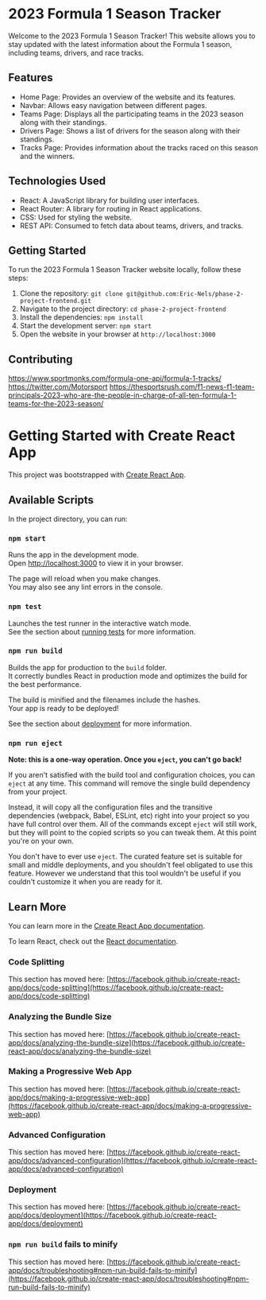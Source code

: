 # 2023 Formula 1 Season Tracker

Welcome to the 2023 Formula 1 Season Tracker! This website allows you to stay updated with the latest information about the Formula 1 season, including teams, drivers, and race tracks.

## Features

- Home Page: Provides an overview of the website and its features.
- Navbar: Allows easy navigation between different pages.
- Teams Page: Displays all the participating teams in the 2023 season along with their standings.
- Drivers Page: Shows a list of drivers for the season along with their standings.
- Tracks Page: Provides information about the tracks raced on this season and the winners.

## Technologies Used

- React: A JavaScript library for building user interfaces.
- React Router: A library for routing in React applications.
- CSS: Used for styling the website.
- REST API: Consumed to fetch data about teams, drivers, and tracks.

## Getting Started

To run the 2023 Formula 1 Season Tracker website locally, follow these steps:

1. Clone the repository: `git clone git@github.com:Eric-Nels/phase-2-project-frontend.git`
2. Navigate to the project directory: `cd phase-2-project-frontend`
3. Install the dependencies: `npm install`
4. Start the development server: `npm start`
5. Open the website in your browser at `http://localhost:3000`

## Contributing
https://www.sportmonks.com/formula-one-api/formula-1-tracks/
https://twitter.com/Motorsport
https://thesportsrush.com/f1-news-f1-team-principals-2023-who-are-the-people-in-charge-of-all-ten-formula-1-teams-for-the-2023-season/


# Getting Started with Create React App

This project was bootstrapped with [Create React App](https://github.com/facebook/create-react-app).

## Available Scripts

In the project directory, you can run:

### `npm start`

Runs the app in the development mode.\
Open [http://localhost:3000](http://localhost:3000) to view it in your browser.

The page will reload when you make changes.\
You may also see any lint errors in the console.

### `npm test`

Launches the test runner in the interactive watch mode.\
See the section about [running tests](https://facebook.github.io/create-react-app/docs/running-tests) for more information.

### `npm run build`

Builds the app for production to the `build` folder.\
It correctly bundles React in production mode and optimizes the build for the best performance.

The build is minified and the filenames include the hashes.\
Your app is ready to be deployed!

See the section about [deployment](https://facebook.github.io/create-react-app/docs/deployment) for more information.

### `npm run eject`

**Note: this is a one-way operation. Once you `eject`, you can't go back!**

If you aren't satisfied with the build tool and configuration choices, you can `eject` at any time. This command will remove the single build dependency from your project.

Instead, it will copy all the configuration files and the transitive dependencies (webpack, Babel, ESLint, etc) right into your project so you have full control over them. All of the commands except `eject` will still work, but they will point to the copied scripts so you can tweak them. At this point you're on your own.

You don't have to ever use `eject`. The curated feature set is suitable for small and middle deployments, and you shouldn't feel obligated to use this feature. However we understand that this tool wouldn't be useful if you couldn't customize it when you are ready for it.

## Learn More

You can learn more in the [Create React App documentation](https://facebook.github.io/create-react-app/docs/getting-started).

To learn React, check out the [React documentation](https://reactjs.org/).

### Code Splitting

This section has moved here: [https://facebook.github.io/create-react-app/docs/code-splitting](https://facebook.github.io/create-react-app/docs/code-splitting)

### Analyzing the Bundle Size

This section has moved here: [https://facebook.github.io/create-react-app/docs/analyzing-the-bundle-size](https://facebook.github.io/create-react-app/docs/analyzing-the-bundle-size)

### Making a Progressive Web App

This section has moved here: [https://facebook.github.io/create-react-app/docs/making-a-progressive-web-app](https://facebook.github.io/create-react-app/docs/making-a-progressive-web-app)

### Advanced Configuration

This section has moved here: [https://facebook.github.io/create-react-app/docs/advanced-configuration](https://facebook.github.io/create-react-app/docs/advanced-configuration)

### Deployment

This section has moved here: [https://facebook.github.io/create-react-app/docs/deployment](https://facebook.github.io/create-react-app/docs/deployment)

### `npm run build` fails to minify

This section has moved here: [https://facebook.github.io/create-react-app/docs/troubleshooting#npm-run-build-fails-to-minify](https://facebook.github.io/create-react-app/docs/troubleshooting#npm-run-build-fails-to-minify)

